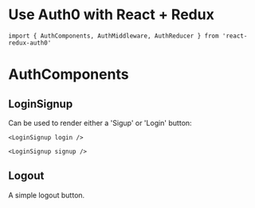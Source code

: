 # Use Auth0 with React + Redux

```
import { AuthComponents, AuthMiddleware, AuthReducer } from 'react-redux-auth0'
```

# AuthComponents

## LoginSignup

Can be used to render either a 'Sigup' or 'Login' button:

```
<LoginSignup login />

<LoginSignup signup />
```

## Logout

A simple logout button.

